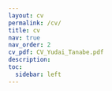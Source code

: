 ```yaml
---
layout: cv
permalink: /cv/
title: cv
nav: true
nav_order: 2
cv_pdf: CV_Yudai_Tanabe.pdf
description: 
toc:
  sidebar: left
---
```

